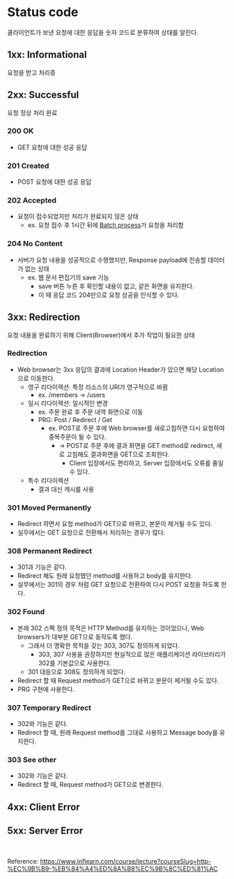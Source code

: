 # Status code

클라이언트가 보낸 요청에 대한 응답을 숫자 코드로 분류하여 상태를 알린다.

## 1xx: Informational

요청을 받고 처리중

## 2xx: Successful

요청 정상 처리 완료

### 200 OK

- GET 요청에 대한 성공 응답

### 201 Created

- POST 요청에 대한 성공 응답

### 202 Accepted

- 요청이 접수되었지만 처리가 완료되지 않은 상태
    - ex. 요청 접수 후 1시간 뒤에 [Batch process](https://ko.wikipedia.org/wiki/%EC%9D%BC%EA%B4%84_%EC%B2%98%EB%A6%AC)가 요청을 처리함

### 204 No Content

- 서버가 요청 내용을 성공적으로 수행했지만, Response payload에 전송할 데이터가 없는 상태
    - ex. 웹 문서 편집기의 save 기능
        - save 버튼 누른 후 확인할 내용이 없고, 같은 화면을 유지한다.
        - 이 때 응답 코드 204만으로 요청 성공을 인식할 수 있다.

## 3xx: Redirection

요청 내용을 완료하기 위해 Client(Browser)에서 추가 작업이 필요한 상태

### Redirection

- Web browser는 3xx 응답의 결과에 Location Header가 있으면 해당 Location으로 이동한다.
    - 영구 리다이렉션: 특정 리소스의 URI가 영구적으로 바뀜
        - ex. /members → /users
    - 일시 리다이렉션: 일시적인 변경
        - ex. 주문 완료 후 주문 내역 화면으로 이동
        - PRG: Post / Redirect / Get
            - ex. POST로 주문 후에 Web browser를 새로고침하면 다시 요청하여 중복주문이 될 수 있다.
                - → POST로 주문 후에 결과 화면을 GET method로 redirect, 새로 고침해도 결과화면을 GET으로 조회한다.
                    - Client 입장에서도 편리하고, Server 입장에서도 오류를 줄일 수 있다.
    - 특수 리다이렉션
        - 결과 대신 캐시를 사용

### 301 Moved Permanently

- Redirect 하면서 요청 method가 GET으로 바뀌고, 본문이 제거될 수도 있다.
- 실무에서는 GET 요청으로 전환해서 처리하는 경우가 많다.

### 308 Permanent Redirect

- 301과 기능은 같다.
- Redirect 해도  원래 요청했던 method를 사용하고 body를 유지한다.
- 실무에서는 301의 경우 처럼 GET 요청으로 전환하여 다시 POST 요청을 하도록 한다.

### 302 Found

- 본래 302 스펙 정의 목적은 HTTP Method를 유지하는 것이었으나, Web browsers가 대부분 GET으로 동작도록 했다.
    - 그래서 더 명확한 목적을 갖는 303, 307도 정의하게 되었다.
        - 303, 307 사용을 권장하지만 현실적으로 많은 애플리케이션 라이브러리가 302를 기본값으로 사용한다.
    - 301 대응으로 308도 정의하게 되었다.
- Redirect 할 때 Request method가 GET으로 바뀌고 분문이 제거될 수도 있다.
- PRG 구현에 사용한다.

### 307 Temporary Redirect

- 302와 기능은 같다.
- Redirect 할 때, 원래 Request method를 그대로 사용하고 Message body를 유지한다.

### 303 See other

- 302와 기능은 같다.
- Redirect 할 때, Request method가 GET으로 변경한다.

## 4xx: Client Error

## 5xx: Server Error

<br>

Reference: https://www.inflearn.com/course/lecture?courseSlug=http-%EC%9B%B9-%EB%84%A4%ED%8A%B8%EC%9B%8C%ED%81%AC
